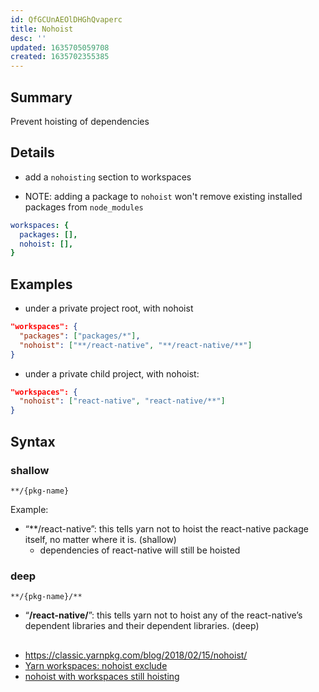 ```yaml
---
id: QfGCUnAEOlDHGhQvaperc
title: Nohoist
desc: ''
updated: 1635705059708
created: 1635702355385
---
```


## Summary

Prevent hoisting of dependencies


## Details
- add a `nohoisting` section to workspaces

- NOTE: adding a package to `nohoist` won't remove existing installed packages from `node_modules`
```yml
workspaces: {
  packages: [],
  nohoist: [],
}
```

## Examples

- under a private project root, with nohoist

```json
"workspaces": {
  "packages": ["packages/*"],
  "nohoist": ["**/react-native", "**/react-native/**"]
}
```

- under a private child project, with nohoist: 

```json
"workspaces": {
  "nohoist": ["react-native", "react-native/**"]
}
```

## Syntax

### shallow
```
**/{pkg-name}
```

Example:

- “**/react-native”: this tells yarn not to hoist the react-native package itself, no matter where it is. (shallow)
  - dependencies of react-native will still be hoisted

### deep
```
**/{pkg-name}/**
```

- “**/react-native/**”: this tells yarn not to hoist any of the react-native’s dependent libraries and their dependent libraries. (deep)


## 
- https://classic.yarnpkg.com/blog/2018/02/15/nohoist/
- [Yarn workspaces: nohoist exclude](https://stackoverflow.com/questions/62310476/yarn-workspaces-nohoist-exclude)
- [nohoist with workspaces still hoisting](https://stackoverflow.com/questions/56675874/nohoist-with-workspaces-still-hoisting)
